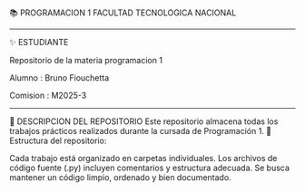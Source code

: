 📚 PROGRAMACION 1
FACULTAD TECNOLOGICA NACIONAL
_______________

✨ ESTUDIANTE

Repositorio de la materia programacion 1

Alumno : Bruno Fiouchetta

Comision : M2025-3
_______________
📂 DESCRIPCION DEL REPOSITORIO
Este repositorio almacena todas los trabajos prácticos realizados durante la cursada de Programación 1. 📌 Estructura del repositorio:

Cada trabajo está organizado en carpetas individuales.
Los archivos de código fuente (.py) incluyen comentarios y estructura adecuada.
Se busca mantener un código limpio, ordenado y bien documentado.
